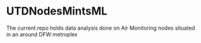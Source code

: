 # UTDNodesMintsML
The current repo holds data analysis done on Air Monitoring nodes situated in an around DFW metroplex 
